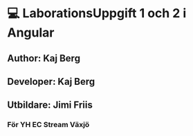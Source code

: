 # :computer: LaborationsUppgift 1 och 2 i Angular

## Author: Kaj Berg

## Developer: Kaj Berg

## Utbildare: Jimi Friis

### För YH EC Stream Växjö

